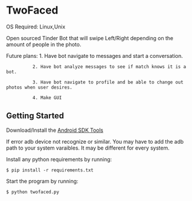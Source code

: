 # TwoFaced
OS Required: Linux,Unix

Open sourced Tinder Bot that will swipe Left/Right depending on the amount of people in the photo.

Future plans: 1. Have bot navigate to messages and start a conversation. 
              
              2. Have bot analyze messages to see if match knows it is a bot.
              
              3. Have bot navigate to profile and be able to change out photos when user desires.
              
              4. Make GUI

## Getting Started

Download/Install the [Android SDK Tools](https://developer.android.com/studio/index.html)

If error adb device not recognize or similar.
You may have to add the adb path to your system varaibles.
It may be different for every system.

Install any python requirements by running:

```$ pip install -r requirements.txt```

Start the program by running:

```$ python twofaced.py```
